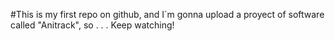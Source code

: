 #This is my first repo on github, and I´m gonna upload a proyect of software called "Anitrack", so . . . Keep watching!
